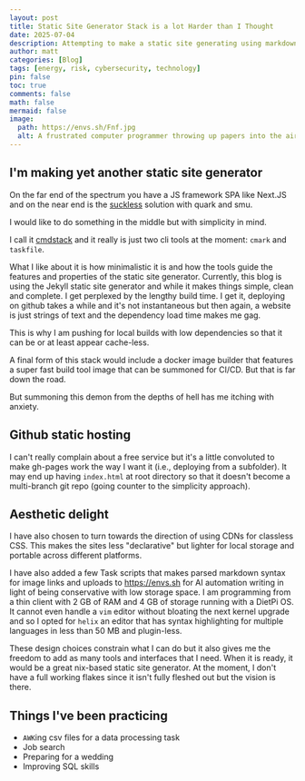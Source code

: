 ```yaml
---
layout: post
title: Static Site Generator Stack is a lot Harder than I Thought
date: 2025-07-04
description: Attempting to make a static site generating using markdown and a cli toolkit around taskfile to incorporate some AI stuff
author: matt
categories: [Blog]
tags: [energy, risk, cybersecurity, technology]
pin: false
toc: true
comments: false
math: false
mermaid: false
image:
  path: https://envs.sh/Fnf.jpg
  alt: A frustrated computer programmer throwing up papers into the air in anxiety
---
```


## I'm making yet another static site generator

On the far end of the spectrum you have a JS framework SPA like Next.JS and on the near end is the [suckless](https://suckless.org) solution with quark and smu.

I would like to do something in the middle but with simplicity in mind.

I call it [cmdstack](https://github.com/shaoyanji/cmdstack) and it really is just two cli tools at the moment: `cmark` and `taskfile`.

What I like about it is how minimalistic it is and how the tools guide the features and properties of the static site generator. Currently, this blog is using the Jekyll static site generator and while it makes things simple, clean and complete. I get perplexed by the lengthy build time. I get it, deploying on github takes a while and it's not instantaneous but then again, a website is just strings of text and the dependency load time makes me gag.

This is why I am pushing for local builds with low dependencies so that it can be or at least appear cache-less.

A final form of this stack would include a docker image builder that features a super fast build tool image that can be summoned for CI/CD. But that is far down the road.

But summoning this demon from the depths of hell has me itching with anxiety.

## Github static hosting

I can't really complain about a free service but it's a little convoluted to make gh-pages work the way I want it (i.e., deploying from a subfolder). It may end up having `index.html` at root directory so that it doesn't become a multi-branch git repo (going counter to the simplicity approach).

## Aesthetic delight

I have also chosen to turn towards the direction of using CDNs for classless CSS. This makes the sites less "declarative" but lighter for local storage and portable across different platforms.

I have also added a few Task scripts that makes parsed markdown syntax for image links and uploads to https://envs.sh for AI automation writing in light of being conservative with low storage space. I am programming from a thin client with 2 GB of RAM and 4 GB of storage running with a DietPi OS. It cannot even handle a `vim` editor without bloating the next kernel upgrade and so I opted for `helix` an editor that has syntax highlighting for multiple languages in less than 50 MB and plugin-less.

These design choices constrain what I can do but it also gives me the freedom to add as many tools and interfaces that I need. When it is ready, it would be a great nix-based static site generator. At the moment, I don't have a full working flakes since it isn't fully fleshed out but the vision is there.

## Things I've been practicing

- `AWK`ing csv files for a data processing task
- Job search
- Preparing for a wedding
- Improving SQL skills
